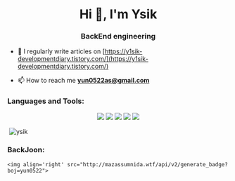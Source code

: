 <h1 align="center">Hi 👋, I'm Ysik</h1>
<h3 align="center">BackEnd engineering</h3>

- 📝 I regularly write articles on [https://y1sik-developmentdiary.tistory.com/](https://y1sik-developmentdiary.tistory.com/)

- 📫 How to reach me **yun0522as@gmail.com**



<h3 align="left">Languages and Tools:</h3>
<p align="center"> 
    <img src="https://img.shields.io/badge/Spring-49E814?style=plastic&logo=Spring&logoColor=white">
    <img src="https://img.shields.io/badge/MySQL-4169E1?style=plastic&logo=MySQL&logoColor=white">
    <img src="https://img.shields.io/badge/vue-1D6705?style=plastic&logo=V&logoColor=white">
    <img src="https://img.shields.io/badge/Visual Studio Code-007ACC?style=plastic&logo=Visual Studio Code&logoColor=white">
    <img src="https://img.shields.io/badge/Java-B54B28?style=plastic&logo=Java&logoColor=white">
</p>



<p>&nbsp;<img align="center" src="https://github-readme-stats.vercel.app/api?username=Y1sik&show_icons=true&locale=en" alt="ysik" /></p>



<h3 align="left">BackJoon:</h3>

```
<img align='right' src="http://mazassumnida.wtf/api/v2/generate_badge?boj=yun0522">
```


